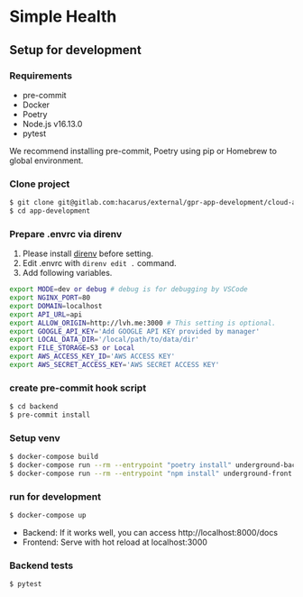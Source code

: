 # Simple Health

## Setup for development

### Requirements

- pre-commit
- Docker
- Poetry
- Node.js v16.13.0
- pytest

We recommend installing pre-commit, Poetry using pip or Homebrew to global environment.

### Clone project
```bash
$ git clone git@gitlab.com:hacarus/external/gpr-app-development/cloud-app/app-development.git
$ cd app-development
```

### Prepare .envrc via direnv
1. Please install [direnv](https://github.com/direnv/direnv) before setting.
2. Edit .envrc with `direnv edit .` command.
3. Add following variables.
```bash
export MODE=dev or debug # debug is for debugging by VSCode
export NGINX_PORT=80
export DOMAIN=localhost
export API_URL=api
export ALLOW_ORIGIN=http://lvh.me:3000 # This setting is optional.
export GOOGLE_API_KEY='Add GOOGLE API KEY provided by manager'
export LOCAL_DATA_DIR='/local/path/to/data/dir'
export FILE_STORAGE=S3 or Local
export AWS_ACCESS_KEY_ID='AWS ACCESS KEY'
export AWS_SECRET_ACCESS_KEY='AWS SECRET ACCESS KEY'
```
### create pre-commit hook script
```bash
$ cd backend
$ pre-commit install
```

### Setup venv
```bash
$ docker-compose build
$ docker-compose run --rm --entrypoint "poetry install" underground-back
$ docker-compose run --rm --entrypoint "npm install" underground-front
```

### run for development
```bash
$ docker-compose up
```

- Backend: If it works well, you can access http://localhost:8000/docs
- Frontend: Serve with hot reload at localhost:3000

### Backend tests
```bash
$ pytest
```
